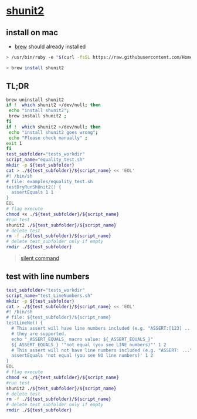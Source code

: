 # [shunit2](https://github.com/kward/shunit2)

## install on mac

- [brew](https://brew.sh/index_de) should already installed

```bash
> /usr/bin/ruby -e "$(curl -fsSL https://raw.githubusercontent.com/Homebrew/install/master/install)"
```

```bash
> brew install shunit2
```

## TL;DR

```bash
brew uninstall shunit2
if !  which shunit2 >/dev/null; then
 echo "install shunit2";
 brew install shunit2 ;
fi
if !  which shunit2 >/dev/null; then
 echo "install shunit2 goes wrong";
 echo "Please check manually" ;
exit 1
fi
test_subfolder="tests_workdir"
script_name="equality_test.sh"
mkdir -p ${test_subfolder}
cat > ./${test_subfolder}/${script_name} << 'EOL'
#! /bin/sh
# file: examples/equality_test.sh
testDryRunShUnit2() {
  assertEquals 1 1
}
EOL
# flag execute
chmod +x ./${test_subfolder}/${script_name}
#run test
shunit2 ./${test_subfolder}/${script_name}
# delete test
rm -f ./${test_subfolder}/${script_name}
# delete test_subfolder only if empty
rmdir ./${test_subfolder}
```

> [silent command](https://medium.freecodecamp.org/sh-silence-your-bash-scripts-by-coding-your-own-silent-flag-c7e9f8b668a4)

## test with line numbers

```bash
test_subfolder="tests_workdir"
script_name="test_LineNumbers.sh"
mkdir -p ${test_subfolder}
cat > ./${test_subfolder}/${script_name} << 'EOL'
#! /bin/sh
# file: ${test_subfolder}/${script_name}
testLineNo() {
  # This assert will have line numbers included (e.g. "ASSERT:[123] ...") if
  # they are supported.
  echo "_ASSERT_EQUALS_ macro value: ${_ASSERT_EQUALS_}"
  ${_ASSERT_EQUALS_} '"not equal (you see LINE numbers)"' 1 2
  # This assert will not have line numbers included (e.g. "ASSERT: ...").
  assertEquals 'not equal (you see NO line numbers)' 1 2
}
EOL
# flag execute
chmod +x ./${test_subfolder}/${script_name}
#run test
shunit2 ./${test_subfolder}/${script_name}
# delete test
rm -f ./${test_subfolder}/${script_name}
# delete test_subfolder only if empty
rmdir ./${test_subfolder}
```